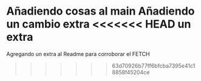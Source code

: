 Añadiendo cosas al main
Añadiendo un cambio extra
<<<<<<< HEAD
un extra
=======
Agregando un extra al Readme para corroborar el FETCH
>>>>>>> 63d70926b77ff6bfcba7395e41c18858f45204ce
